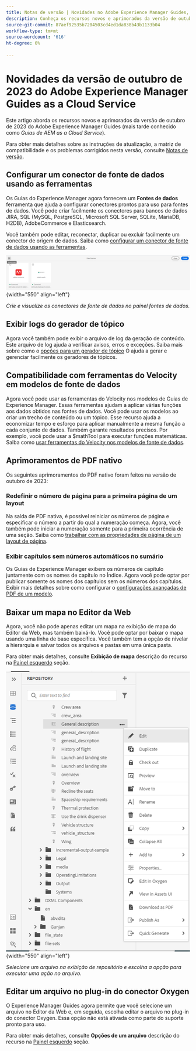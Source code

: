 ```yaml
---
title: Notas de versão | Novidades no Adobe Experience Manager Guides, versão de outubro de 2023
description: Conheça os recursos novos e aprimorados da versão de outubro de 2023 do Adobe Experience Manager Guides as a Cloud Service.
source-git-commit: 87aef92535b7204503cd4ed1da838b43b1133b04
workflow-type: tm+mt
source-wordcount: '616'
ht-degree: 0%

---
```


# Novidades da versão de outubro de 2023 do Adobe Experience Manager Guides as a Cloud Service

Este artigo aborda os recursos novos e aprimorados da versão de outubro de 2023 do Adobe Experience Manager Guides (mais tarde conhecido como *Guias de AEM as a Cloud Service*).

Para obter mais detalhes sobre as instruções de atualização, a matriz de compatibilidade e os problemas corrigidos nesta versão, consulte [Notas de versão](release-notes-2023.10.0.md).


## Configurar um conector de fonte de dados usando as ferramentas

Os Guias do Experience Manager agora fornecem um **Fontes de dados** ferramenta que ajuda a configurar conectores prontos para uso para fontes de dados. Você pode criar facilmente os conectores para bancos de dados JIRA, SQL (MySQL, PostgreSQL, Microsoft SQL Server, SQLite, MariaDB, H2DB), AdobeCommerce e Elasticsearch.

Você também pode editar, reconectar, duplicar ou excluir facilmente um conector de origem de dados. Saiba como [configurar um conector de fonte de dados usando as ferramentas](../cs-install-guide/conf-data-source-connector-tools.md).

![conectores de fonte de dados listados no painel fontes de dados](assets/data-sources-create-window.png){width="550" align="left"}

*Crie e visualize os conectores de fonte de dados no painel fontes de dados.*

## Exibir logs do gerador de tópico

Agora você também pode exibir o arquivo de log da geração de conteúdo. Este arquivo de log ajuda a verificar avisos, erros e exceções.  Saiba mais sobre como o [opções para um gerador de tópico](../user-guide/web-editor-content-snippet.md#options-for-a-topic-generator) O ajuda a gerar e gerenciar facilmente os geradores de tópicos.

## Compatibilidade com ferramentas do Velocity em modelos de fonte de dados

Agora você pode usar as ferramentas do Velocity nos modelos de Guias de Experience Manager. Essas ferramentas ajudam a aplicar várias funções aos dados obtidos nas fontes de dados. Você pode usar os modelos ao criar um trecho de conteúdo ou um tópico. Esse recurso ajuda a economizar tempo e esforço para aplicar manualmente a mesma função a cada conjunto de dados.  Também garante resultados precisos.
Por exemplo, você pode usar a $mathTool para executar funções matemáticas.
Saiba como [usar ferramentas do Velocity nos modelos de fonte de dados](../user-guide/web-editor-content-snippet.md#use-velocity-tools).


## Aprimoramentos de PDF nativo

Os seguintes aprimoramentos do PDF nativo foram feitos na versão de outubro de 2023:

### Redefinir o número de página para a primeira página de um layout

Na saída de PDF nativa, é possível reiniciar os números de página e especificar o número a partir do qual a numeração começa. Agora, você também pode iniciar a numeração somente para a primeira ocorrência de uma seção.
Saiba como [trabalhar com as propriedades de página de um layout de página](../native-pdf/design-page-layout.md#page-props-page-layout).


### Exibir capítulos sem números automáticos no sumário

Os Guias de Experience Manager exibem os números de capítulo juntamente com os nomes de capítulo no Índice. Agora você pode optar por publicar somente os nomes dos capítulos sem os números dos capítulos. Exibir mais detalhes sobre como configurar o [configurações avançadas de PDF de um modelo](../native-pdf/components-pdf-template.md#advanced-pdf-settings).

## Baixar um mapa no Editor da Web

Agora, você não pode apenas editar um mapa na exibição de mapa do Editor da Web, mas também baixá-lo. Você pode optar por baixar o mapa usando uma linha de base específica. Você também tem a opção de nivelar a hierarquia e salvar todos os arquivos e pastas em uma única pasta.

Para obter mais detalhes, consulte **Exibição de mapa** descrição do recurso na [Painel esquerdo](../user-guide/web-editor-features.md#id2051EA0M0HS) seção.

![menu de opções de um arquivo na exibição repositório](assets/options-menu-repo-view-file-level-2310.png){width="550" align="left"}

*Selecione um arquivo na exibição de repositório e escolha a opção para executar uma ação no arquivo.*

## Editar um arquivo no plug-in do conector Oxygen

O Experience Manager Guides agora permite que você selecione um arquivo no Editor da Web e, em seguida, escolha editar o arquivo no plug-in do conector Oxygen. Essa opção não está ativada como parte do suporte pronto para uso.

Para obter mais detalhes, consulte **Opções de um arquivo** descrição do recurso na [Painel esquerdo](../user-guide/web-editor-features.md#id2051EA0M0HS) seção.

